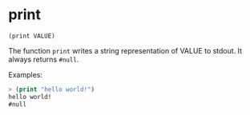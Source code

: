 # print

`(print VALUE)`

The function `print` writes a string representation of VALUE to stdout. It
always returns `#null`.

Examples:

```lisp
> (print "hello world!")
hello world!
#null
```
